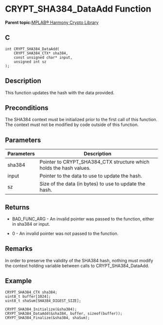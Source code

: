 # CRYPT\_SHA384\_DataAdd Function

**Parent topic:**[MPLAB® Harmony Crypto Library](GUID-20F7C343-23D4-42D9-B8C2-A97D4D0EE5CD.md)

## C

```
int CRYPT_SHA384_DataAdd(
    CRYPT_SHA384_CTX* sha384, 
    const unsigned char* input, 
    unsigned int sz
);
```

## Description

This function updates the hash with the data provided.

## Preconditions

The SHA384 context must be initialized prior to the first call of this function. The context must not be modified by code outside of this function.

## Parameters

|Parameters|Description|
|----------|-----------|
|sha384|Pointer to CRYPT\_SHA384\_CTX structure which holds the hash values.|
|input|Pointer to the data to use to update the hash.|
|sz|Size of the data \(in bytes\) to use to update the hash.|

## Returns

-   BAD\_FUNC\_ARG - An invalid pointer was passed to the function, either in sha384 or input.

-   0 - An invalid pointer was not passed to the function.


## Remarks

In order to preserve the validity of the SHA384 hash, nothing must modify the context holding variable between calls to CRYPT\_SHA384\_DataAdd.

## Example

```
CRYPT_SHA384_CTX sha384;
uint8_t buffer[1024];
uint8_t shaSum[SHA384_DIGEST_SIZE];

CRYPT_SHA384_Initialize(&sha384);
CRYPT_SHA384_DataAdd(&sha384, buffer, sizeof(buffer));
CRYPT_SHA384_Finalize(&sha384, shaSum);
```

